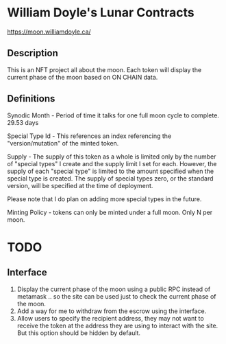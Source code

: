 # William Doyle's Lunar Contracts 

https://moon.williamdoyle.ca/

## Description

This is an NFT project all about the moon. Each token will display the current phase of the moon based on ON CHAIN data. 

## Definitions 
Synodic Month - Period of time it talks for one full moon cycle to complete. 29.53 days

Special Type Id - This references an index referencing the "version/mutation" of the minted token. 

Supply - The supply of this token as a whole is limited only by the number of "special types" I create and the supply limit I set for each. However, the supply of each "special type" is limited to the amount specified when the special type is created. The supply of special types zero, or the standard version, will be specified at the time of deployment.

Please note that I do plan on adding more special types in the future.

Minting Policy - tokens can only be minted under a full moon. Only N per moon. 

# TODO

## Interface

1. Display the current phase of the moon using a public RPC instead of metamask .. so the site can be used just to check the current phase of the moon.
2. Add a way for me to withdraw from the escrow using the interface.
3. Allow users to specify the recipient address, they may not want to receive the token at the address they are using to interact with the site. But this option should be hidden by default.